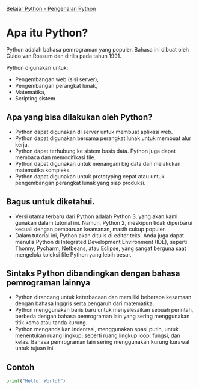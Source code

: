 [Belajar Python - Pengenalan Python]()

# Apa itu Python?

Python adalah bahasa pemrograman yang populer. Bahasa ini dibuat oleh Guido van Rossum dan dirilis pada tahun 1991.

Python digunakan untuk:

- Pengembangan web (sisi server),
- Pengembangan perangkat lunak,
- Matematika,
- Scripting sistem

## Apa yang bisa dilakukan oleh Python?

- Python dapat digunakan di server untuk membuat aplikasi web.
- Python dapat digunakan bersama perangkat lunak untuk membuat alur kerja.
- Python dapat terhubung ke sistem basis data. Python juga dapat membaca dan memodifikasi file.
- Python dapat digunakan untuk menangani big data dan melakukan matematika kompleks.
- Python dapat digunakan untuk prototyping cepat atau untuk pengembangan perangkat lunak yang siap produksi.

## Bagus untuk diketahui.

- Versi utama terbaru dari Python adalah Python 3, yang akan kami gunakan dalam tutorial ini. Namun, Python 2, meskipun tidak diperbarui kecuali dengan pembaruan keamanan, masih cukup populer.
- Dalam tutorial ini, Python akan ditulis di editor teks. Anda juga dapat menulis Python di Integrated Development Environment (IDE), seperti Thonny, Pycharm, Netbeans, atau Eclipse, yang sangat berguna saat mengelola koleksi file Python yang lebih besar.

## Sintaks Python dibandingkan dengan bahasa pemrograman lainnya

- Python dirancang untuk keterbacaan dan memiliki beberapa kesamaan dengan bahasa Inggris serta pengaruh dari matematika.
- Python menggunakan baris baru untuk menyelesaikan sebuah perintah, berbeda dengan bahasa pemrograman lain yang sering menggunakan titik koma atau tanda kurung.
- Python mengandalkan indentasi, menggunakan spasi putih, untuk menentukan ruang lingkup; seperti ruang lingkup loop, fungsi, dan kelas. Bahasa pemrograman lain sering menggunakan kurung kurawal untuk tujuan ini.

## Contoh

```.py
print("Hello, World!")
```
